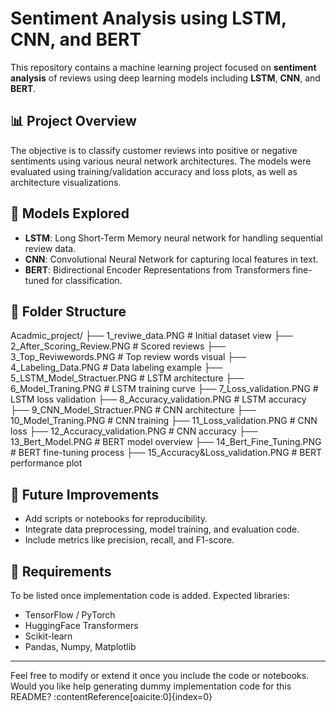 # Sentiment Analysis using LSTM, CNN, and BERT

This repository contains a machine learning project focused on **sentiment analysis** of reviews using deep learning models including **LSTM**, **CNN**, and **BERT**.

## 📊 Project Overview

The objective is to classify customer reviews into positive or negative sentiments using various neural network architectures. The models were evaluated using training/validation accuracy and loss plots, as well as architecture visualizations.

## 🧠 Models Explored

- **LSTM**: Long Short-Term Memory neural network for handling sequential review data.
- **CNN**: Convolutional Neural Network for capturing local features in text.
- **BERT**: Bidirectional Encoder Representations from Transformers fine-tuned for classification.

## 📁 Folder Structure

Acadmic_project/ ├── 1_reviwe_data.PNG # Initial dataset view ├── 2_After_Scoring_Review.PNG # Scored reviews ├── 3_Top_Reviwewords.PNG # Top review words visual ├── 4_Labeling_Data.PNG # Data labeling example ├── 5_LSTM_Model_Stractuer.PNG # LSTM architecture ├── 6_Model_Traning.PNG # LSTM training curve ├── 7_Loss_validation.PNG # LSTM loss validation ├── 8_Accuracy_validation.PNG # LSTM accuracy ├── 9_CNN_Model_Stractuer.PNG # CNN architecture ├── 10_Model_Traning.PNG # CNN training ├── 11_Loss_validation.PNG # CNN loss ├── 12_Accuracy_validation.PNG # CNN accuracy ├── 13_Bert_Model.PNG # BERT model overview ├── 14_Bert_Fine_Tuning.PNG # BERT fine-tuning process ├── 15_Accuracy&Loss_validation.PNG # BERT performance plot

## 🔧 Future Improvements

- Add scripts or notebooks for reproducibility.
- Integrate data preprocessing, model training, and evaluation code.
- Include metrics like precision, recall, and F1-score.

## 📌 Requirements

To be listed once implementation code is added. Expected libraries:
- TensorFlow / PyTorch
- HuggingFace Transformers
- Scikit-learn
- Pandas, Numpy, Matplotlib

---

Feel free to modify or extend it once you include the code or notebooks.
Would you like help generating dummy implementation code for this README? &#8203;:contentReference[oaicite:0]{index=0}&#8203;
